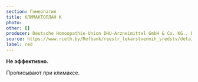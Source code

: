 ```yaml
---
section: Гомеопатия
title: КЛИМАКТОПЛАН К
photo:
other: []
producer: Deutsche Homoopathie-Union DHU-Arzneimittel GmbH & Co. KG., Германия
source: https://www.rceth.by/Refbank/reestr_lekarstvennih_sredstv/details/8523_08_15_18
label: red
---
```


**Не эффективно.**

Прописывают при климаксе.
